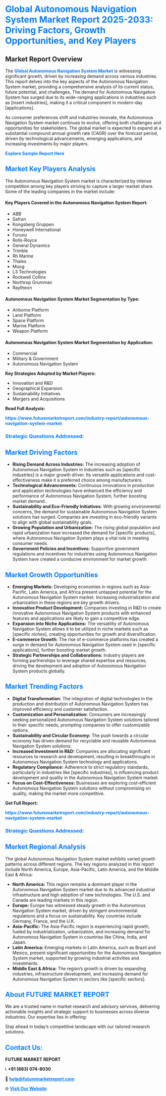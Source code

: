 <h1 style="color: #007BFF;">Global Autonomous Navigation System Market Report 2025-2033: Driving Factors, Growth Opportunities, and Key Players</h1>

<section id="overview">
<h2>Market Report Overview</h2>
<p>The <a href="https://www.futuremarketreport.com/industry-report/autonomous-navigation-system-market" style="color: #007BFF; text-decoration: none;"><strong>Global Autonomous Navigation System Market</strong></a> is witnessing significant growth, driven by increasing demand across various industries. This report delves into the key aspects of the Autonomous Navigation System market, providing a comprehensive analysis of its current status, future potential, and challenges. The demand for Autonomous Navigation System has surged due to its wide-ranging applications in industries such as [insert industries], making it a critical component in modern-day [applications].</p>
<p>As consumer preferences shift and industries innovate, the Autonomous Navigation System market continues to evolve, offering both challenges and opportunities for stakeholders. The global market is expected to expand at a substantial compound annual growth rate (CAGR) over the forecast period, driven by technological advancements, emerging applications, and increasing investments by major players.</p>
</section>

<section id="overview">
<p><a href="https://www.futuremarketreport.com/request-sample/reportId=128101" style="color: #007BFF; text-decoration: none;"><strong>Explore Sample Report Here</strong></a></p>
</section>

<section id="key-players">
<h2 style="color: #007BFF;">Market Key Players Analysis</h2>
<p>The Autonomous Navigation System market is characterized by intense competition among key players striving to capture a larger market share. Some of the leading companies in the market include:</p>
<h4>Key Players Covered in the Autonomous Navigation System Report:</h4>
<ul><li>ABB</li><li>Safran</li><li>Kongsberg Gruppen</li><li>Honeywell International</li><li>Furuno</li><li>Rolls-Royce</li><li>General Dynamics</li><li>Trimble</li><li>Rh Marine</li><li>Thales</li><li>Moog</li><li>L3 Technologies</li><li>Rockwell Collins</li><li>Northrop Grumman</li><li>Raytheon</li></ul>
<h4>Autonomous Navigation System Market Segmentation by Type:</h4>
<ul><li>Airborne Platform</li><li>Land Platform</li><li>Space Platform</li><li>Marine Platform</li><li>Weapon Platform</li></ul>

<h4>Autonomous Navigation System Market Segmentation by Application:</h4>
<ul><li>Commercial</li><li>Military &amp; Government</li><li>Autonomous Navigation System</li></ul>
<p><strong>Key Strategies Adopted by Market Players:</strong></p>
<ul>
<li>Innovation and R&D</li>
<li>Geographical Expansion</li>
<li>Sustainability Initiatives</li>
<li>Mergers and Acquisitions</li>
</ul>
</section>

<section>
<p><strong>Read Full Analysis: </strong></p><a href="https://www.futuremarketreport.com/industry-report/autonomous-navigation-system-market" style="color: #007BFF; text-decoration: none;"><strong>https://www.futuremarketreport.com/industry-report/autonomous-navigation-system-market</strong></a>
<h3 style="color: #007BFF;">Strategic Questions Addressed:</h3>
</section>

<section id="driving-factors">
<h2 style="color: #007BFF;">Market Driving Factors</h2>
<ul>
<li><strong>Rising Demand Across Industries:</strong> The increasing adoption of Autonomous Navigation System in industries such as [specific industries] is a major growth driver. Its versatile applications and cost-effectiveness make it a preferred choice among manufacturers.</li>
<li><strong>Technological Advancements:</strong> Continuous innovations in production and application technologies have enhanced the efficiency and performance of Autonomous Navigation System, further boosting market demand.</li>
<li><strong>Sustainability and Eco-Friendly Initiatives:</strong> With growing environmental concerns, the demand for sustainable Autonomous Navigation System solutions has surged. Companies are investing in eco-friendly variants to align with global sustainability goals.</li>
<li><strong>Growing Population and Urbanization:</strong> The rising global population and rapid urbanization have increased the demand for [specific products], where Autonomous Navigation System plays a vital role in meeting consumer needs.</li>
<li><strong>Government Policies and Incentives:</strong> Supportive government regulations and incentives for industries using Autonomous Navigation System have created a conducive environment for market growth.</li>
</ul>
</section>

<section id="growth-opportunities">
<h2 style="color: #007BFF;">Market Growth Opportunities</h2>
<ul>
<li><strong>Emerging Markets:</strong> Developing economies in regions such as Asia-Pacific, Latin America, and Africa present untapped potential for the Autonomous Navigation System market. Increasing industrialization and urbanization in these regions are key growth drivers.</li>
<li><strong>Innovative Product Development:</strong> Companies investing in R&D to create innovative Autonomous Navigation System products with enhanced features and applications are likely to gain a competitive edge.</li>
<li><strong>Expansion into Niche Applications:</strong> The versatility of Autonomous Navigation System allows it to be utilized in niche markets such as [specific niches], creating opportunities for growth and diversification.</li>
<li><strong>E-commerce Growth:</strong> The rise of e-commerce platforms has created a surge in demand for Autonomous Navigation System used in [specific applications], further boosting market growth.</li>
<li><strong>Strategic Partnerships and Collaborations:</strong> Industry players are forming partnerships to leverage shared expertise and resources, driving the development and adoption of Autonomous Navigation System products globally.</li>
</ul>
</section>

<section id="trending-factors">
<h2 style="color: #007BFF;">Market Trending Factors</h2>
<ul>
<li><strong>Digital Transformation:</strong> The integration of digital technologies in the production and distribution of Autonomous Navigation System has improved efficiency and customer satisfaction.</li>
<li><strong>Customization and Personalization:</strong> Consumers are increasingly seeking personalized Autonomous Navigation System solutions tailored to their specific needs, prompting companies to offer customizable options.</li>
<li><strong>Sustainability and Circular Economy:</strong> The push towards a circular economy has driven demand for recyclable and reusable Autonomous Navigation System solutions.</li>
<li><strong>Increased Investment in R&D:</strong> Companies are allocating significant resources to research and development, resulting in breakthroughs in Autonomous Navigation System technology and applications.</li>
<li><strong>Regulatory Compliance:</strong> Adherence to strict regulatory standards, particularly in industries like [specific industries], is influencing product development and quality in the Autonomous Navigation System market.</li>
<li><strong>Focus on Cost-Effectiveness:</strong> Businesses are exploring cost-efficient Autonomous Navigation System solutions without compromising on quality, making the market more competitive.</li>
</ul>
</section>

<section>
<p><strong>Get Full Report: </strong></p><a href="https://www.futuremarketreport.com/industry-report/autonomous-navigation-system-market" style="color: #007BFF; text-decoration: none;"><strong>https://www.futuremarketreport.com/industry-report/autonomous-navigation-system-market</strong></a>
<h3 style="color: #007BFF;">Strategic Questions Addressed:</h3>
</section>


<section id="regional-analysis">
<h2 style="color: #007BFF;">Market Regional Analysis</h2>
<p>The global Autonomous Navigation System market exhibits varied growth patterns across different regions. The key regions analyzed in this report include North America, Europe, Asia-Pacific, Latin America, and the Middle East & Africa:</p>
<ul>
<li><strong>North America:</strong> This region remains a dominant player in the Autonomous Navigation System market due to its advanced industrial infrastructure and high adoption of new technologies. The U.S. and Canada are leading markets in this region.</li>
<li><strong>Europe:</strong> Europe has witnessed steady growth in the Autonomous Navigation System market, driven by stringent environmental regulations and a focus on sustainability. Key countries include Germany, France, and the U.K.</li>
<li><strong>Asia-Pacific:</strong> The Asia-Pacific region is experiencing rapid growth, fueled by industrialization, urbanization, and increasing demand for Autonomous Navigation System in countries like China, India, and Japan.</li>
<li><strong>Latin America:</strong> Emerging markets in Latin America, such as Brazil and Mexico, present significant opportunities for the Autonomous Navigation System market, supported by growing industrial activities and investments.</li>
<li><strong>Middle East & Africa:</strong> The region’s growth is driven by expanding industries, infrastructure development, and increasing demand for Autonomous Navigation System in sectors like [specific sectors].</li>
</ul>
</section>

<footer>
<h2 style="color: #007BFF;">About FUTURE MARKET REPORT</h2>
<p>We are a trusted name in market research and advisory services, delivering actionable insights and strategic support to businesses across diverse industries. Our expertise lies in offering:</p>

<p>Stay ahead in today’s competitive landscape with our tailored research solutions.</p>

<h2 style="color: #007BFF;">Contact Us:</h2>
<p><strong>FUTURE MARKET REPORT</strong></p>
<p>📞 <strong>+91 (883) 074-8030</strong></p>
<p>📧 <strong><a href="mailto:help@futuremarketreport.com" style="color: #007BFF;">help@futuremarketreport.com</a></strong></p>
<p>🌐 <strong><a href="https://www.futuremarketreport.com/" style="color: #007BFF;">Visit Our Website</a></strong></p>
</footer>